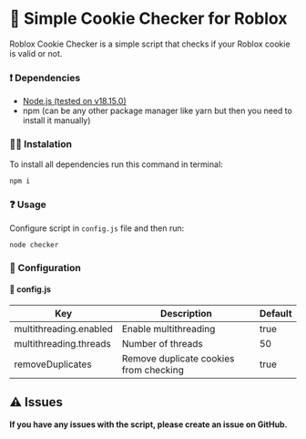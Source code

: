 # 🍪 Simple Cookie Checker for Roblox
Roblox Cookie Checker is a simple script that checks if your Roblox cookie is valid or not.

### ❗ Dependencies
- [Node.js (tested on v18.15.0)](https://nodejs.org/en/download/)
- npm (can be any other package manager like yarn but then you need to install it manually)

### 🧑‍💻 Instalation
To install all dependencies run this command in terminal:
```bash
npm i
```
### ❓ Usage
Configure script in `config.js` file and then run:
```
node checker
```
### 📝 Configuration
#### 📝 config.js
| Key | Description | Default |
| --- | --- | --- |
| multithreading.enabled | Enable multithreading | true |
| multithreading.threads | Number of threads | 50 |
| removeDuplicates | Remove duplicate cookies from checking | true |


## ⚠️ Issues
<b>If you have any issues with the script, please create an issue on GitHub.</b>